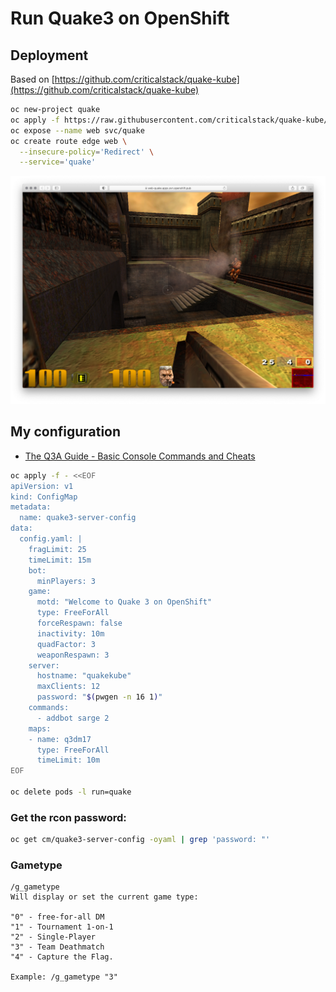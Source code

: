 # Run Quake3 on OpenShift

## Deployment
Based on [https://github.com/criticalstack/quake-kube](https://github.com/criticalstack/quake-kube)


```bash
oc new-project quake
oc apply -f https://raw.githubusercontent.com/criticalstack/quake-kube/master/example.yaml
oc expose --name web svc/quake
oc create route edge web \
  --insecure-policy='Redirect' \
  --service='quake'
```

![Quake 3 on OpenShift](quake.png)

## My configuration

* [The Q3A Guide - Basic Console Commands and Cheats](http://planetquake.gamespy.com/Viewb04f.html?view=Guides.Detail&id=53&game=4)

```bash
oc apply -f - <<EOF
apiVersion: v1
kind: ConfigMap
metadata:
  name: quake3-server-config
data:
  config.yaml: |
    fragLimit: 25
    timeLimit: 15m
    bot:
      minPlayers: 3
    game:
      motd: "Welcome to Quake 3 on OpenShift"
      type: FreeForAll
      forceRespawn: false
      inactivity: 10m
      quadFactor: 3
      weaponRespawn: 3
    server:
      hostname: "quakekube"
      maxClients: 12
      password: "$(pwgen -n 16 1)"
    commands:
      - addbot sarge 2
    maps:
    - name: q3dm17
      type: FreeForAll
      timeLimit: 10m
EOF

oc delete pods -l run=quake
```

### Get the rcon password:

```bash
oc get cm/quake3-server-config -oyaml | grep 'password: "'
```

### Gametype
```
/g_gametype
Will display or set the current game type:

"0" - free-for-all DM
"1" - Tournament 1-on-1
"2" - Single-Player
"3" - Team Deathmatch
"4" - Capture the Flag.

Example: /g_gametype "3"


```